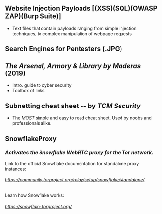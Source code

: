 ## Website Injection Payloads [(XSS)(SQL)(OWASP ZAP)(Burp Suite)]
- Text files that contain payloads ranging from simple injection techniques, to complex manipulation of webpage requests

## Search Engines for Pentesters (.JPG)

## *The Arsenal, Armory & Library by Maderas* (2019)
- Intro. guide to cyber security
- Toolbox of links

## **Subnetting cheat sheet** -- by ***TCM Security***
- The *MOST* simple and easy to read cheat sheet. Used by noobs and professionals alike.

## SnowflakeProxy
### *Activates the Snowflake WebRTC proxy for the Tor network.*

Link to the official Snowflake documentation for standalone proxy instances:
###### https://community.torproject.org/relay/setup/snowflake/standalone/

Learn how Snowflake works:
###### https://snowflake.torproject.org/
